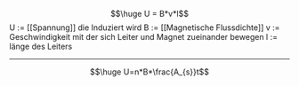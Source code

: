 $$\huge U = B*v*l$$
U := [[Spannung]] die Induziert wird
B := [[Magnetische Flussdichte]]
v := Geschwindigkeit mit der sich Leiter und Magnet zueinander bewegen
l := länge des Leiters

---
$$\huge U=n*B*\frac{A_{s}}t$$